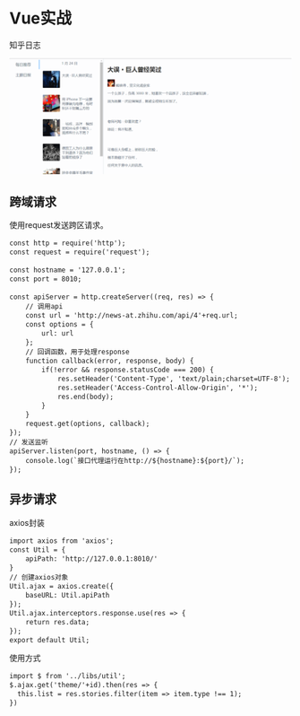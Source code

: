 # Vue实战

知乎日志

![demo](./demo.gif)

## 跨域请求

使用request发送跨区请求。


	const http = require('http');
	const request = require('request');
	
	const hostname = '127.0.0.1';
	const port = 8010;
	
	const apiServer = http.createServer((req, res) => {
		// 调用api
	    const url = 'http://news-at.zhihu.com/api/4'+req.url;
	    const options = {
	        url: url
	    };
		// 回调函数，用于处理response
	    function callback(error, response, body) {
	        if(!error && response.statusCode === 200) {
	            res.setHeader('Content-Type', 'text/plain;charset=UTF-8');
	            res.setHeader('Access-Control-Allow-Origin', '*');
	            res.end(body);
	        }
	    }
	    request.get(options, callback);
	});
	// 发送监听
	apiServer.listen(port, hostname, () => {
	    console.log(`接口代理运行在http://${hostname}:${port}/`);
	});

## 异步请求
axios封装

	import axios from 'axios';
	const Util = {
	    apiPath: 'http://127.0.0.1:8010/'
	}
	// 创建axios对象
	Util.ajax = axios.create({
	    baseURL: Util.apiPath
	});
	Util.ajax.interceptors.response.use(res => {
	    return res.data;
	});
	export default Util;

使用方式

	import $ from '../libs/util';
	$.ajax.get('theme/'+id).then(res => {
	  this.list = res.stories.filter(item => item.type !== 1);
	})